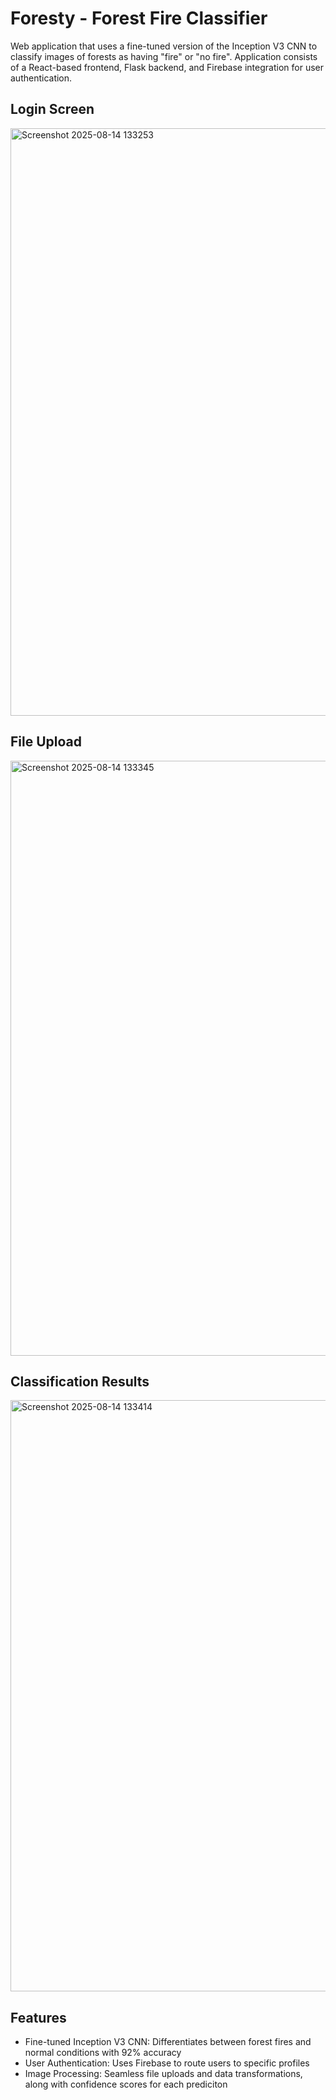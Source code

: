 # Foresty - Forest Fire Classifier

Web application that uses a fine-tuned version of the Inception V3 CNN to classify images of forests as having "fire" or "no fire". Application consists of a React-based frontend, Flask backend, and Firebase integration for user authentication. 

## Login Screen

<img width="1883" height="940" alt="Screenshot 2025-08-14 133253" src="https://github.com/user-attachments/assets/e3c611de-c395-4ab9-b182-6899aaddd836" />

## File Upload

<img width="1879" height="952" alt="Screenshot 2025-08-14 133345" src="https://github.com/user-attachments/assets/02c36745-70f6-4e00-9bca-c5db8779e955" />

## Classification Results

<img width="1839" height="946" alt="Screenshot 2025-08-14 133414" src="https://github.com/user-attachments/assets/9f4b8ea9-271a-4626-98a3-77444f673e7e" />

## Features

- Fine-tuned Inception V3 CNN: Differentiates between forest fires and normal conditions with 92% accuracy
- User Authentication: Uses Firebase to route users to specific profiles
- Image Processing: Seamless file uploads and data transformations, along with confidence scores for each prediciton

